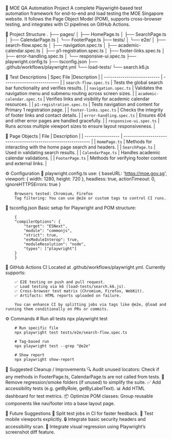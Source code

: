 📘 MOE QA Automation Project
        A complete Playwright-based test automation framework for end-to-end and load testing the MOE Singapore website. It follows the Page Object Model (POM), supports cross-browser testing, and integrates with CI pipelines on GitHub Actions.

📁 Project Structure
.
        ├── pages/
        │   ├── HomePage.ts
        │   ├── SearchPage.ts
        │   ├── CalendarPage.ts
        │   └── FooterPage.ts
        ├── tests/
        │   └── e2e/
        │       ├── search-flow.spec.ts
        │       ├── navigation.spec.ts
        │       ├── academic-calendar.spec.ts
        │       ├── p1-registration.spec.ts
        │       ├── footer-links.spec.ts
        │       ├── error-handling.spec.ts
        │       └── responsive-ui.spec.ts
        ├── playwright.config.ts
        ├── tsconfig.json
        ├── .github/workflows/playwright.yml
        └── load-tests/
            └── search.k6.js

🧪 Test Descriptions
        | Spec File                   |Description                  |
        | --------------------------- | --------------------------- |
        | `search-flow.spec.ts`       | Tests the global search bar functionality and verifies results.        |
        | `navigation.spec.ts`        | Validates the navigation menu and submenu routing across screen sizes. |
        | `academic-calendar.spec.ts` | Verifies links and visibility for academic calendar resources.         |
        | `p1-registration.spec.ts`   | Tests navigation and content for Primary 1 registration page.          |
        | `footer-links.spec.ts`      | Checks the integrity of footer links and contact details.              |
        | `error-handling.spec.ts`    | Ensures 404 and other error pages are handled gracefully.              |
        | `responsive-ui.spec.ts`     | Runs across multiple viewport sizes to ensure layout responsiveness.   |


🧱 Page Objects
        | File              | Description                                                    |
        | ----------------- | -------------------------------------------------------------- |
        | `HomePage.ts`     | Methods for interacting with the home page search and headers. |
        | `SearchPage.ts`   | Used in validating search results.                             |
        | `CalendarPage.ts` | Handles academic calendar validations.                         |
        | `FooterPage.ts`   | Methods for verifying footer content and external links.       |


⚙️ Configuration
📁 playwright.config.ts
        use: {
        baseURL: 'https://moe.gov.sg',
        viewport: { width: 1280, height: 720 },
        headless: true,
        actionTimeout: 0,
        ignoreHTTPSErrors: true
        }

        Browsers tested: Chromium, Firefox
        Tag filtering: You can use @e2e or custom tags to control CI runs.

📁 tsconfig.json
Basic setup for Playwright and POM structure:

        {
        "compilerOptions": {
            "target": "ESNext",
            "module": "commonjs",
            "strict": true,
            "esModuleInterop": true,
            "moduleResolution": "node",
            "types": ["playwright"]
        }
        }

🚀 GitHub Actions CI
        Located at .github/workflows/playwright.yml. Currently supports:

        ✅ E2E testing on push and pull request.
        ✅ Load testing via k6 (load-tests/search.k6.js).
        ✅ Cross-browser test matrix (Chromium, Firefox, WebKit).
        ✅ Artifacts: HTML reports uploaded on failure.

        You can enhance CI by splitting jobs via tags like @e2e, @load and running them conditionally on PRs or commits.

⚙️ Commands
        # Run all tests
        npx playwright test

        # Run specific file
        npx playwright test tests/e2e/search-flow.spec.ts

        # Tag-based run
        npx playwright test --grep "@e2e"

        # Show report
        npx playwright show-report

🧼 Suggested Cleanup / Improvements
        🔍 Audit unused locators: Check if any methods in FooterPage.ts, CalendarPage.ts are not called from tests.
        🔁 Remove regression/smoke folders (if unused) to simplify the suite.
        ✅ Add accessibility tests (e.g. getByRole, getByLabelText).
        📊 Add HTML dashboard for test metrics.
        📦 Optimize POM classes: Group reusable components like nav/footer into a base layout page.

🧩 Future Suggestions
        🔀 Split test jobs in CI for faster feedback.
        📱 Test mobile viewports explicitly.
        🔒 Integrate basic security headers and accessibility scan.
        📸 Integrate visual regression using Playwright’s screenshot diff feature.

